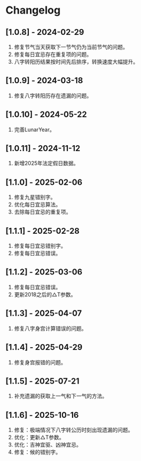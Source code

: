 # Changelog



## [1.0.8] - 2024-02-29
1. 修复节气当天获取下一节气仍为当前节气的问题。
2. 修复每日宜忌存在重复项的问题。
3. 八字转阳历结果按时间先后排序，转换速度大幅提升。

## [1.0.9] - 2024-03-18
1. 修复八字转阳历存在遗漏的问题。

## [1.0.10] - 2024-05-22
1. 完善LunarYear。

## [1.0.11] - 2024-11-12
1. 新增2025年法定假日数据。

## [1.1.0] - 2025-02-06
1. 修复九星错别字。
2. 优化每日宜忌算法。
3. 去除每日宜忌的重复项。

## [1.1.1] - 2025-02-28
1. 修复每日宜忌错别字。
2. 修复每日宜忌错误。


## [1.1.2] - 2025-03-06
1. 修复每日宜忌错误。
2. 更新2018之后的△T参数。

## [1.1.3] - 2025-04-07
1. 修复八字身宫计算错误的问题。

## [1.1.4] - 2025-04-29
1. 修复身宫报错的问题。

## [1.1.5] - 2025-07-21
1. 补充遗漏的获取上一气和下一气的方法。

## [1.1.6] - 2025-10-16
1. 修复：极端情况下八字转公历时刻出现遗漏的问题。
2. 优化：更新△T参数。
3. 优化：吉神宜驱、凶神宜忌。
4. 修复：候的错别字。
